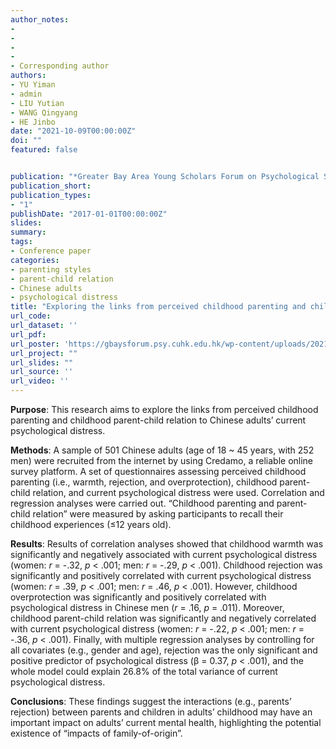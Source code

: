 ```yaml
---
author_notes:
-
-
-
-
- Corresponding author
authors:
- YU Yiman 
- admin
- LIU Yutian
- WANG Qingyang 
- HE Jinbo
date: "2021-10-09T00:00:00Z"
doi: ""
featured: false


publication: "*Greater Bay Area Young Scholars Forum on Psychological Science*"
publication_short:
publication_types:
- "1"
publishDate: "2017-01-01T00:00:00Z"
slides: 
summary:
tags:
- Conference paper
categories:
- parenting styles
- parent-child relation
- Chinese adults
- psychological distress
title: "Exploring the links from perceived childhood parenting and childhood parent-child relation to Chinese adults’ current psychological distress: Impacts of family-of-origin?"
url_code:
url_dataset: ''
url_pdf: 
url_poster: 'https://gbaysforum.psy.cuhk.edu.hk/wp-content/uploads/2021/10/CUHKSZ_Yiman-Yu.pdf'
url_project: ""
url_slides: ""
url_source: ''
url_video: ''
---
```

**Purpose**: This research aims to explore the links from perceived childhood parenting and childhood parent-child relation to Chinese adults’ current psychological distress.


**Methods**: A sample of 501 Chinese adults (age of 18 ~ 45 years, with 252 men) were recruited from the internet by using Credamo, a reliable online survey platform. A set of questionnaires assessing perceived childhood parenting (i.e., warmth, rejection, and overprotection), childhood parent-child relation, and current psychological distress were used. Correlation and regression analyses were carried out. “Childhood parenting and parent-child relation” were measured by asking participants to recall their childhood experiences (≤12 years old).


**Results**: Results of correlation analyses showed that childhood warmth was significantly and negatively associated with current psychological distress (women: *r* = -.32, *p* < .001; men: *r* = -.29, *p* < .001). Childhood rejection was significantly and positively correlated with current psychological distress (women: *r* = .39, *p* < .001; men: *r* = .46, *p* < .001). However, childhood overprotection was significantly and positively correlated with psychological distress in Chinese men (*r* = .16, *p* = .011). Moreover, childhood parent-child relation was significantly and negatively correlated with current psychological distress (women: *r* = -.22, *p* < .001; men: *r* = -.36, *p* < .001). Finally, with multiple regression analyses by controlling for all covariates (e.g., gender and age), rejection was the only significant and positive predictor of psychological distress (β = 0.37, *p* < .001), and the whole model could explain 26.8% of the total variance of current psychological distress.


**Conclusions**: These findings suggest the interactions (e.g., parents’ rejection) between parents and children in adults’ childhood may have an important impact on adults’ current mental health, highlighting the potential existence of “impacts of family-of-origin”.
